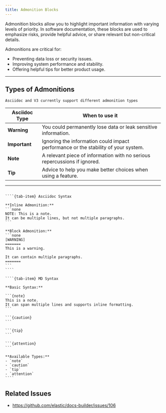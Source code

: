 ```yaml
---
title: Admonition Blocks
---
```


Admonition blocks allow you to highlight important information with varying levels of priority. In software documentation, these blocks are used to emphasize risks, provide helpful advice, or share relevant but non-critical details.

Admonitions are critical for:
- Preventing data loss or security issues.
- Improving system performance and stability.
- Offering helpful tips for better product usage.

---

## Types of Admonitions

```{attention}
Asciidoc and V3 currently support different admonition types
```

| **Asciidoc Type**     | **When to use it**                                                        |
|--------------|-----------------------------------------------------------------------------------|
| **Warning**  | You could permanently lose data or leak sensitive information.                   |
| **Important**| Ignoring the information could impact performance or the stability of your system.|
| **Note**     | A relevant piece of information with no serious repercussions if ignored.        |
| **Tip**      | Advice to help you make better choices when using a feature.                     |

---

`````{tab-set}

````{tab-item} Asciidoc Syntax

**Inline Admonition:**
```none
NOTE: This is a note.
It can be multiple lines, but not multiple paragraphs.
```

**Block Admonition:**
```none
[WARNING]
=======
This is a warning.

It can contain multiple paragraphs.
=======
```
````

````{tab-item} MD Syntax

**Basic Syntax:**

```{note}
This is a note.
It can span multiple lines and supports inline formatting.
```

```{caution}
```

```{tip}
```

```{attention}
```

**Available Types:**
- `note`
- `caution`
- `tip`
- `attention`
````
`````

## Related Issues

- https://github.com/elastic/docs-builder/issues/106
